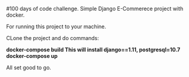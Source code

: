 #100 days of code challenge.
Simple Django E-Commerece project with docker.

For running this project to your machine.

CLone the project and do commands:

**docker-compose build
This will install django==1.11, postgresql=10.7
docker-compose up**

All set good to go.


